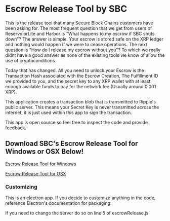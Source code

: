 # Escrow Release Tool by SBC

This is the release tool that many Secure Block Chains customers have been asking for. The most frequent question that we get from users of ReservoiorLite and Harbor is "What happens to my escrow if SBC shuts down"? The answer is simple. Your escrow is stored safe on the XRP ledger and nothing would happen if we were to cease operations. The next question is "How do I release my escrow without you"? To which we really didnt have a good answer as none of the existing tools we know of allow the use of cryptoconditions.

Today that has changed. All you need to unlock your Escrow is the Transaction Hash associated with the Escrow Creation, The Fulfillment ID we provided to you, and the secret key to any XRP wallet with at least enough available funds to pay for the network fee (Usually around 0.001 XRP).

This application creates a transaction blob that is transmitted to Ripple's public server. This means your Secret Key is never transmitted across the internet, it is just used within this app to sign the transaction. 

This app is open source so feel free to inspect the code and provide feedback.

## Download SBC's Escrow Release Tool for Windows or OSX Below!
[Escrow Release Tool for Windows](https://www.google.com "Escrow Release for Windows")

[Escrow Release Tool for OSX](https://www.google.com "Escrow Release for Windows")


### Customizing
This is an electron app. If you decide to customize anything in the code, reference Electron's documentation for packaging.

If you need to change the server do so on line 5 of escrowRelease.js

